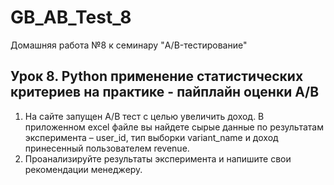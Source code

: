 # GB_AB_Test_8
Домашняя работа №8 к семинару "A/B-тестирование"

## Урок 8. Python применение статистических критериев на практике - пайплайн оценки A/B
1. На сайте запущен А/В тест с целью увеличить доход. В приложенном excel файле вы найдете сырые данные по результатам эксперимента – user_id, тип выборки variant_name и доход принесенный пользователем revenue.
2. Проанализируйте результаты эксперимента и напишите свои рекомендации менеджеру.